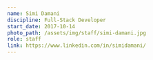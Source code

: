 ```yaml
---
name: Simi Damani
discipline: Full-Stack Developer
start_date: 2017-10-14
photo_path: /assets/img/staff/simi-damani.jpg
role: staff
link: https://www.linkedin.com/in/simidamani/
---
```

